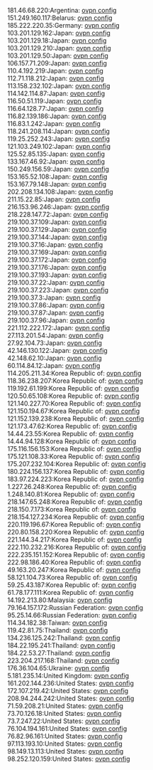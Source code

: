 181.46.68.220:Argentina: [ovpn config](vpn/181_46_68_220.ovpn)  
151.249.160.117:Belarus: [ovpn config](vpn/151_249_160_117.ovpn)  
185.222.220.35:Germany: [ovpn config](vpn/185_222_220_35.ovpn)  
103.201.129.162:Japan: [ovpn config](vpn/103_201_129_162.ovpn)  
103.201.129.18:Japan: [ovpn config](vpn/103_201_129_18.ovpn)  
103.201.129.210:Japan: [ovpn config](vpn/103_201_129_210.ovpn)  
103.201.129.50:Japan: [ovpn config](vpn/103_201_129_50.ovpn)  
106.157.71.209:Japan: [ovpn config](vpn/106_157_71_209.ovpn)  
110.4.192.219:Japan: [ovpn config](vpn/110_4_192_219.ovpn)  
112.71.118.212:Japan: [ovpn config](vpn/112_71_118_212.ovpn)  
113.158.232.102:Japan: [ovpn config](vpn/113_158_232_102.ovpn)  
114.142.114.87:Japan: [ovpn config](vpn/114_142_114_87.ovpn)  
116.50.51.119:Japan: [ovpn config](vpn/116_50_51_119.ovpn)  
116.64.128.77:Japan: [ovpn config](vpn/116_64_128_77.ovpn)  
116.82.139.186:Japan: [ovpn config](vpn/116_82_139_186.ovpn)  
116.83.1.242:Japan: [ovpn config](vpn/116_83_1_242.ovpn)  
118.241.208.114:Japan: [ovpn config](vpn/118_241_208_114.ovpn)  
119.25.252.243:Japan: [ovpn config](vpn/119_25_252_243.ovpn)  
121.103.249.102:Japan: [ovpn config](vpn/121_103_249_102.ovpn)  
125.52.85.135:Japan: [ovpn config](vpn/125_52_85_135.ovpn)  
133.167.46.92:Japan: [ovpn config](vpn/133_167_46_92.ovpn)  
150.249.156.59:Japan: [ovpn config](vpn/150_249_156_59.ovpn)  
153.165.52.108:Japan: [ovpn config](vpn/153_165_52_108.ovpn)  
153.167.79.148:Japan: [ovpn config](vpn/153_167_79_148.ovpn)  
202.208.134.108:Japan: [ovpn config](vpn/202_208_134_108.ovpn)  
211.15.22.85:Japan: [ovpn config](vpn/211_15_22_85.ovpn)  
216.153.96.246:Japan: [ovpn config](vpn/216_153_96_246.ovpn)  
218.228.147.72:Japan: [ovpn config](vpn/218_228_147_72.ovpn)  
219.100.37.109:Japan: [ovpn config](vpn/219_100_37_109.ovpn)  
219.100.37.129:Japan: [ovpn config](vpn/219_100_37_129.ovpn)  
219.100.37.144:Japan: [ovpn config](vpn/219_100_37_144.ovpn)  
219.100.37.16:Japan: [ovpn config](vpn/219_100_37_16.ovpn)  
219.100.37.169:Japan: [ovpn config](vpn/219_100_37_169.ovpn)  
219.100.37.172:Japan: [ovpn config](vpn/219_100_37_172.ovpn)  
219.100.37.176:Japan: [ovpn config](vpn/219_100_37_176.ovpn)  
219.100.37.193:Japan: [ovpn config](vpn/219_100_37_193.ovpn)  
219.100.37.22:Japan: [ovpn config](vpn/219_100_37_22.ovpn)  
219.100.37.223:Japan: [ovpn config](vpn/219_100_37_223.ovpn)  
219.100.37.3:Japan: [ovpn config](vpn/219_100_37_3.ovpn)  
219.100.37.86:Japan: [ovpn config](vpn/219_100_37_86.ovpn)  
219.100.37.87:Japan: [ovpn config](vpn/219_100_37_87.ovpn)  
219.100.37.96:Japan: [ovpn config](vpn/219_100_37_96.ovpn)  
221.112.222.172:Japan: [ovpn config](vpn/221_112_222_172.ovpn)  
27.113.201.54:Japan: [ovpn config](vpn/27_113_201_54.ovpn)  
27.92.104.73:Japan: [ovpn config](vpn/27_92_104_73.ovpn)  
42.146.130.122:Japan: [ovpn config](vpn/42_146_130_122.ovpn)  
42.148.62.10:Japan: [ovpn config](vpn/42_148_62_10.ovpn)  
60.114.84.12:Japan: [ovpn config](vpn/60_114_84_12.ovpn)  
114.205.211.34:Korea Republic of: [ovpn config](vpn/114_205_211_34.ovpn)  
118.36.238.207:Korea Republic of: [ovpn config](vpn/118_36_238_207.ovpn)  
119.192.61.199:Korea Republic of: [ovpn config](vpn/119_192_61_199.ovpn)  
120.50.65.108:Korea Republic of: [ovpn config](vpn/120_50_65_108.ovpn)  
121.140.227.70:Korea Republic of: [ovpn config](vpn/121_140_227_70.ovpn)  
121.150.194.67:Korea Republic of: [ovpn config](vpn/121_150_194_67.ovpn)  
121.152.139.238:Korea Republic of: [ovpn config](vpn/121_152_139_238.ovpn)  
121.173.47.62:Korea Republic of: [ovpn config](vpn/121_173_47_62.ovpn)  
14.44.23.55:Korea Republic of: [ovpn config](vpn/14_44_23_55.ovpn)  
14.44.94.128:Korea Republic of: [ovpn config](vpn/14_44_94_128.ovpn)  
175.116.156.153:Korea Republic of: [ovpn config](vpn/175_116_156_153.ovpn)  
175.121.108.33:Korea Republic of: [ovpn config](vpn/175_121_108_33.ovpn)  
175.207.232.104:Korea Republic of: [ovpn config](vpn/175_207_232_104.ovpn)  
180.224.156.137:Korea Republic of: [ovpn config](vpn/180_224_156_137.ovpn)  
183.97.224.223:Korea Republic of: [ovpn config](vpn/183_97_224_223.ovpn)  
1.227.26.248:Korea Republic of: [ovpn config](vpn/1_227_26_248.ovpn)  
1.248.140.81:Korea Republic of: [ovpn config](vpn/1_248_140_81.ovpn)  
218.147.65.248:Korea Republic of: [ovpn config](vpn/218_147_65_248.ovpn)  
218.150.7.173:Korea Republic of: [ovpn config](vpn/218_150_7_173.ovpn)  
218.154.127.234:Korea Republic of: [ovpn config](vpn/218_154_127_234.ovpn)  
220.119.196.67:Korea Republic of: [ovpn config](vpn/220_119_196_67.ovpn)  
220.80.158.220:Korea Republic of: [ovpn config](vpn/220_80_158_220.ovpn)  
221.144.34.217:Korea Republic of: [ovpn config](vpn/221_144_34_217.ovpn)  
222.110.232.216:Korea Republic of: [ovpn config](vpn/222_110_232_216.ovpn)  
222.235.151.152:Korea Republic of: [ovpn config](vpn/222_235_151_152.ovpn)  
222.98.186.40:Korea Republic of: [ovpn config](vpn/222_98_186_40.ovpn)  
49.163.20.247:Korea Republic of: [ovpn config](vpn/49_163_20_247.ovpn)  
58.121.104.73:Korea Republic of: [ovpn config](vpn/58_121_104_73.ovpn)  
59.25.43.187:Korea Republic of: [ovpn config](vpn/59_25_43_187.ovpn)  
61.78.177.111:Korea Republic of: [ovpn config](vpn/61_78_177_111.ovpn)  
14.192.213.80:Malaysia: [ovpn config](vpn/14_192_213_80.ovpn)  
79.164.157.172:Russian Federation: [ovpn config](vpn/79_164_157_172.ovpn)  
95.25.14.66:Russian Federation: [ovpn config](vpn/95_25_14_66.ovpn)  
114.34.182.38:Taiwan: [ovpn config](vpn/114_34_182_38.ovpn)  
119.42.81.75:Thailand: [ovpn config](vpn/119_42_81_75.ovpn)  
134.236.125.242:Thailand: [ovpn config](vpn/134_236_125_242.ovpn)  
184.22.195.241:Thailand: [ovpn config](vpn/184_22_195_241.ovpn)  
184.22.53.27:Thailand: [ovpn config](vpn/184_22_53_27.ovpn)  
223.204.217.168:Thailand: [ovpn config](vpn/223_204_217_168.ovpn)  
176.36.104.65:Ukraine: [ovpn config](vpn/176_36_104_65.ovpn)  
5.181.235.14:United Kingdom: [ovpn config](vpn/5_181_235_14.ovpn)  
161.202.144.236:United States: [ovpn config](vpn/161_202_144_236.ovpn)  
172.107.219.42:United States: [ovpn config](vpn/172_107_219_42.ovpn)  
208.94.244.242:United States: [ovpn config](vpn/208_94_244_242.ovpn)  
71.59.208.21:United States: [ovpn config](vpn/71_59_208_21.ovpn)  
73.70.126.18:United States: [ovpn config](vpn/73_70_126_18.ovpn)  
73.7.247.22:United States: [ovpn config](vpn/73_7_247_22.ovpn)  
76.104.194.161:United States: [ovpn config](vpn/76_104_194_161.ovpn)  
76.82.96.161:United States: [ovpn config](vpn/76_82_96_161.ovpn)  
97.113.193.10:United States: [ovpn config](vpn/97_113_193_10.ovpn)  
98.149.13.113:United States: [ovpn config](vpn/98_149_13_113.ovpn)  
98.252.120.159:United States: [ovpn config](vpn/98_252_120_159.ovpn)  
